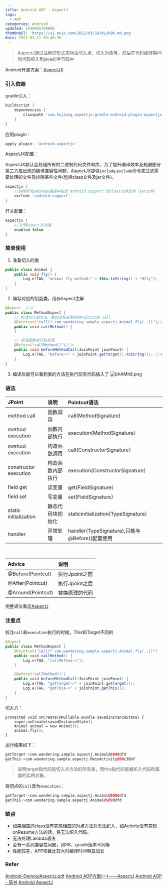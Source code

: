 ```yaml
---
title: Android AOP - AspectJ
tags:
  - AOP
categories: Android
updated: 1646966700000
thumbnail: 'https://s1.ax1x.com/2022/03/14/bLyk8K.md.png'
date: 2022-03-11 09:40:38
---
```


> AspectJ通过注解的形式来标注切入点、切入对象等，然后在代码编译期间将代码织入到java的字节码中
<!--more-->
Android开源方案：[AspectJX](https://github.com/HujiangTechnology/gradle_plugin_android_aspectjx)

### 引入依赖

gradle引入：
```groovy
buildscript {
    dependencies {
        classpath 'com.hujiang.aspectjx:gradle-android-plugin-aspectjx:2.0.4'
    }
}
```

应用plugin：
```groovy
apply plugin: 'android-aspectjx'
```

AspectJX配置：

AspectJX默认会处理所有的二进制代码文件和库，为了提升编译效率及规避部分第三方库出现的编译兼容性问题，AspectJX提供`include`,`exclude`命令来过滤需要处理的文件及排除某些文件(包括class文件及jar文件)。

```groovy
aspectjx {
    //排除所有package路径中包含`android.support`的class文件及库（jar文件）
	exclude 'android.support'
}
```

开关配置：
```groovy
aspectjx {
    //关闭AspectJX功能
	enabled false
}
```

### 简单使用

1. 准备切入的类
```java
public class Animal {
    public void fly() {
        Log.e(TAG, "animal fly method:" + this.toString() + "#fly");
    }
}
```

2. 编写对应的切面类，用@Aspect注解
```java
@Aspect  //①
public class MethodAspect {
    // 标注切入的方法，看到没有这里用的Poincut的 call
    @Pointcut("call(* com.wandering.sample.aspectj.Animal.fly(..))")//②
    public void callMethod() {
    }

    // 标注函数执行前处理
    @Before("callMethod()")//③
    public void beforeMethodCall(JoinPoint joinPoint) {
        Log.e(TAG, "before->" + joinPoint.getTarget().toString()); //④
    }
}
```
3. 编译后就可以看到类的方法在执行前有代码插入了
![bhAMh8.png](https://s1.ax1x.com/2022/03/10/bhAMh8.png)


### 语法

|JPoint  | 说明 | Pointcut语法 |
| :------|:----| :------------ |
| method call | 函数调用  | call(MethodSignature)|
| method execution | 函数内部执行  | execution(MethodSignature）|
| method execution | 构造函数调用 | call(ConstructorSignature）|
| constructor execution | 构造函数内部执行 | execution(ConstructorSignature）|
| field get | 读变量 | get(FieldSignature）|
| field set | 写变量 | set(FieldSignature）|
| static initialization | 静态代码块初始化 | staticinitialization(TypeSignature）|
| handler | 异常处理 | handler(TypeSignature),只能与@Before()配置使用|


<br/>

|Advice  | 说明 | 
| :------|:----| 
| @Before(Pointcut) | 执行Jpoint之前 |
| @After(Pointcut)  | 执行Jpoint之后 |
| @Around(Pointcut) | 替换原理的代码 |

完整语法看这[AspectJ](https://github.com/hyvenzhu/Android-Demos/blob/master/AspectJDemo/AspectJ.pdf)

### 注意点


标注`call`和`execution`执行的时候，This和Target不同的

```java
@Aspect 
public class MethodAspect {
    @Pointcut("call(* com.wandering.sample.aspectj.Animal.fly(..))")
    public void callMethod() {
        Log.e(TAG, "callMethod->");
    }

    @Before("callMethod()")
    public void beforeMethodCall(JoinPoint joinPoint) {
        Log.e(TAG, "getTarget->" + joinPoint.getTarget());
        Log.e(TAG, "getThis->" + joinPoint.getThis());
    }
}

```

切入方：
```tsx
protected void onCreate(@Nullable Bundle savedInstanceState) {
    super.onCreate(savedInstanceState);
    Animal animal = new Animal();
    animal.fly();
}
```

运行结果如下：

```groovy
getTarget->com.wandering.sample.aspectj.Animal@509ddfd
getThis->com.wandering.sample.aspectj.MainActivity@98c38bf
```

> 说明target指代的是切入点方法的所有者，而this指代的是被织入代码所属类的实例对象。

将切点的`call`改为`execution`：
```groovy
getTarget->com.wandering.sample.aspectj.Animal@509ddfd
getThis->com.wandering.sample.aspectj.Animal@509ddfd
```

###  缺点
-   如果相应的class没有实现相应的对点方法将无法织入，如Activity没有实现onResume方法的话，将无法织入代码。
-   无法处理Lambda语法
-   会有一系列兼容性问题，如R8、gradle版本不同等
-   性能较差，APP项目比较大时编译时间明显加长


### Refer

[Android-Demos/AspectJ.pdf](https://github.com/hyvenzhu/Android-Demos/blob/master/AspectJDemo/AspectJ.pdf)
[Android AOP方案(一)——AspectJ](https://juejin.cn/post/6888548726424469511)
[Android AOP - 简书](https://www.jianshu.com/p/28aa352af7fb)
[Android AspectJ](https://www.jianshu.com/p/d07c996ea13c)